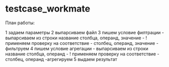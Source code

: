 # testcase_workmate

План работы:

1 задаем параметры
2 выпарсиваем файл
3 пишем условие филтрации
    - выпарсиваем из строки название столбца, операнд, значение
    - ! применяем проверку на соответствие 
        - столбец, операнд, значение
    - фильтруем
4 пишем условие агрегации
    - выпарсиваем из строки название столбца, операнд
    - ! применяем проверку на соответствие 
        - столбец, операнд
    -агрегируем
5 выдаем результат
